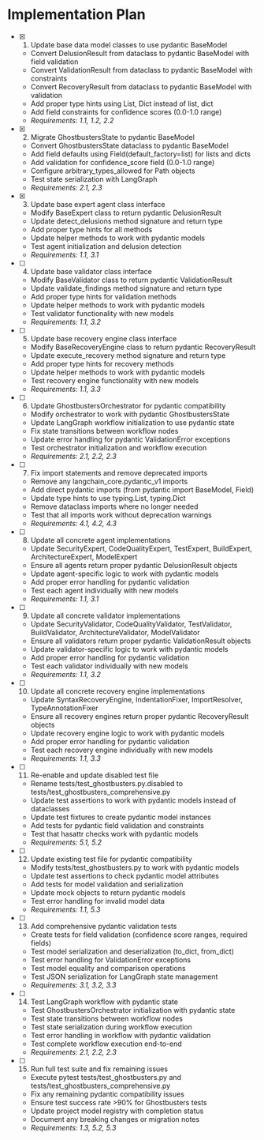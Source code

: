 # Implementation Plan

- [x] 1. Update base data model classes to use pydantic BaseModel
  - Convert DelusionResult from dataclass to pydantic BaseModel with field validation
  - Convert ValidationResult from dataclass to pydantic BaseModel with constraints
  - Convert RecoveryResult from dataclass to pydantic BaseModel with validation
  - Add proper type hints using List, Dict instead of list, dict
  - Add field constraints for confidence scores (0.0-1.0 range)
  - _Requirements: 1.1, 1.2, 2.2_

- [x] 2. Migrate GhostbustersState to pydantic BaseModel
  - Convert GhostbustersState dataclass to pydantic BaseModel
  - Add field defaults using Field(default_factory=list) for lists and dicts
  - Add validation for confidence_score field (0.0-1.0 range)
  - Configure arbitrary_types_allowed for Path objects
  - Test state serialization with LangGraph
  - _Requirements: 2.1, 2.3_

- [x] 3. Update base expert agent class interface
  - Modify BaseExpert class to return pydantic DelusionResult
  - Update detect_delusions method signature and return type
  - Add proper type hints for all methods
  - Update helper methods to work with pydantic models
  - Test agent initialization and delusion detection
  - _Requirements: 1.1, 3.1_

- [ ] 4. Update base validator class interface  
  - Modify BaseValidator class to return pydantic ValidationResult
  - Update validate_findings method signature and return type
  - Add proper type hints for validation methods
  - Update helper methods to work with pydantic models
  - Test validator functionality with new models
  - _Requirements: 1.1, 3.2_

- [ ] 5. Update base recovery engine class interface
  - Modify BaseRecoveryEngine class to return pydantic RecoveryResult
  - Update execute_recovery method signature and return type
  - Add proper type hints for recovery methods
  - Update helper methods to work with pydantic models
  - Test recovery engine functionality with new models
  - _Requirements: 1.1, 3.3_

- [ ] 6. Update GhostbustersOrchestrator for pydantic compatibility
  - Modify orchestrator to work with pydantic GhostbustersState
  - Update LangGraph workflow initialization to use pydantic state
  - Fix state transitions between workflow nodes
  - Update error handling for pydantic ValidationError exceptions
  - Test orchestrator initialization and workflow execution
  - _Requirements: 2.1, 2.2, 2.3_

- [ ] 7. Fix import statements and remove deprecated imports
  - Remove any langchain_core.pydantic_v1 imports
  - Add direct pydantic imports (from pydantic import BaseModel, Field)
  - Update type hints to use typing.List, typing.Dict
  - Remove dataclass imports where no longer needed
  - Test that all imports work without deprecation warnings
  - _Requirements: 4.1, 4.2, 4.3_

- [ ] 8. Update all concrete agent implementations
  - Update SecurityExpert, CodeQualityExpert, TestExpert, BuildExpert, ArchitectureExpert, ModelExpert
  - Ensure all agents return proper pydantic DelusionResult objects
  - Update agent-specific logic to work with pydantic models
  - Add proper error handling for pydantic validation
  - Test each agent individually with new models
  - _Requirements: 1.1, 3.1_

- [ ] 9. Update all concrete validator implementations
  - Update SecurityValidator, CodeQualityValidator, TestValidator, BuildValidator, ArchitectureValidator, ModelValidator
  - Ensure all validators return proper pydantic ValidationResult objects
  - Update validator-specific logic to work with pydantic models
  - Add proper error handling for pydantic validation
  - Test each validator individually with new models
  - _Requirements: 1.1, 3.2_

- [ ] 10. Update all concrete recovery engine implementations
  - Update SyntaxRecoveryEngine, IndentationFixer, ImportResolver, TypeAnnotationFixer
  - Ensure all recovery engines return proper pydantic RecoveryResult objects
  - Update recovery engine logic to work with pydantic models
  - Add proper error handling for pydantic validation
  - Test each recovery engine individually with new models
  - _Requirements: 1.1, 3.3_

- [ ] 11. Re-enable and update disabled test file
  - Rename tests/test_ghostbusters.py.disabled to tests/test_ghostbusters_comprehensive.py
  - Update test assertions to work with pydantic models instead of dataclasses
  - Update test fixtures to create pydantic model instances
  - Add tests for pydantic field validation and constraints
  - Test that hasattr checks work with pydantic models
  - _Requirements: 5.1, 5.2_

- [ ] 12. Update existing test file for pydantic compatibility
  - Modify tests/test_ghostbusters.py to work with pydantic models
  - Update test assertions to check pydantic model attributes
  - Add tests for model validation and serialization
  - Update mock objects to return pydantic models
  - Test error handling for invalid model data
  - _Requirements: 1.1, 5.3_

- [ ] 13. Add comprehensive pydantic validation tests
  - Create tests for field validation (confidence score ranges, required fields)
  - Test model serialization and deserialization (to_dict, from_dict)
  - Test error handling for ValidationError exceptions
  - Test model equality and comparison operations
  - Test JSON serialization for LangGraph state management
  - _Requirements: 3.1, 3.2, 3.3_

- [ ] 14. Test LangGraph workflow with pydantic state
  - Test GhostbustersOrchestrator initialization with pydantic state
  - Test state transitions between workflow nodes
  - Test state serialization during workflow execution
  - Test error handling in workflow with pydantic validation
  - Test complete workflow execution end-to-end
  - _Requirements: 2.1, 2.2, 2.3_

- [ ] 15. Run full test suite and fix remaining issues
  - Execute pytest tests/test_ghostbusters.py and tests/test_ghostbusters_comprehensive.py
  - Fix any remaining pydantic compatibility issues
  - Ensure test success rate >90% for Ghostbusters tests
  - Update project model registry with completion status
  - Document any breaking changes or migration notes
  - _Requirements: 1.3, 5.2, 5.3_